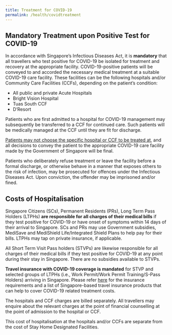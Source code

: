 ```yaml
---
title: Treatment for COVID-19
permalink: /health/covidtreatment
---
```


## Mandatory Treatment upon Positive Test for COVID-19

In accordance with Singapore’s Infectious Diseases Act, it is **mandatory** that all travellers who test positive for COVID-19 be isolated for treatment and recovery at the appropriate facility. COVID-19-positive patients will be conveyed to and accorded the necessary medical treatment at a suitable COVID-19 care facility. These facilities can be the following hospitals and/or Community Care Facilities (CCFs), depending on the patient’s condition:
- All public and private Acute Hospitals
- Bright Vision Hospital
- Tuas South CCF
- D’Resort

Patients who are first admitted to a hospital for COVID-19 management may subsequently be transferred to a CCF for continued care. Such patients will be medically managed at the CCF until they are fit for discharge. 

<u>Patients may not choose the specific hospital or CCF to be treated at</u>, and all decisions to convey the patient to the appropriate COVID-19 care facility made by the Government of Singapore will be final. 

Patients who deliberately refuse treatment or leave the facility before a formal discharge, or otherwise behave in a manner that exposes others to the risk of infection, may be prosecuted for offences under the Infectious Diseases Act. Upon conviction, the offender may be imprisoned and/or fined.  

## Costs of Hospitalisation

Singapore Citizens (SCs), Permanent Residents (PRs), Long Term Pass Holders (LTPHs) **are responsible for all charges of their medical bills** if they test positive for COVID-19 or have onset of symptoms within 14 days of their arrival to Singapore. SCs and PRs may use Government subsidies, MediSave and MediShield Life/Integrated Shield Plans to help pay for their bills.  LTPHs may tap on private insurance, if applicable.

All Short Term Visit Pass holders (STVPs) are likewise responsible for all charges of their medical bills if they test positive for COVID-19 at any point during their stay in Singapore.  There are no subsidies available to STVPs.  

**Travel insurance with COVID-19 coverage is mandated** for STVP and selected groups of LTPHs (i.e., Work Permit/Work Permit Training/S-Pass Holders) arriving in Singapore. Please refer [here](/health/travelinsurance) for the insurance requirements and a list of Singapore-based travel insurance products that can help to cover COVID-19 related treatment costs.

The hospitals and CCF charges are billed separately. All travellers may enquire about the relevant charges at the point of financial counselling at the point of admission to the hospital or CCF.

This cost of hospitalisation at the hospitals and/or CCFs are separate from the cost of Stay Home Designated Facilities.   
